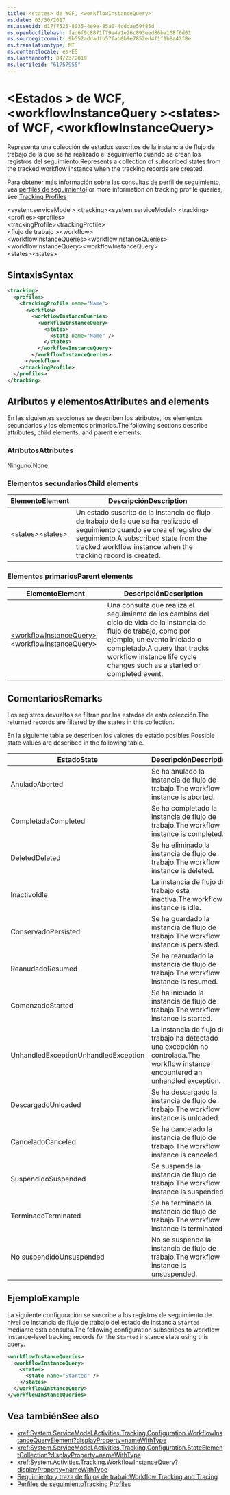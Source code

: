 ```yaml
---
title: <states> de WCF, <workflowInstanceQuery>
ms.date: 03/30/2017
ms.assetid: d17f7525-8035-4e9e-85a0-4cddae59f85d
ms.openlocfilehash: fad6f9c8871f79e4a1e26c893eed86ba168f6d01
ms.sourcegitcommit: 9b552addadfb57fab0b9e7852ed4f1f1b8a42f8e
ms.translationtype: MT
ms.contentlocale: es-ES
ms.lasthandoff: 04/23/2019
ms.locfileid: "61757955"
---
```

# <a name="states-of-wcf-workflowinstancequery"></a><span data-ttu-id="73cc8-102">\<Estados > de WCF, \<workflowInstanceQuery ></span><span class="sxs-lookup"><span data-stu-id="73cc8-102">\<states> of WCF, \<workflowInstanceQuery></span></span>

<span data-ttu-id="73cc8-103">Representa una colección de estados suscritos de la instancia de flujo de trabajo de la que se ha realizado el seguimiento cuando se crean los registros del seguimiento.</span><span class="sxs-lookup"><span data-stu-id="73cc8-103">Represents a collection of subscribed states from the tracked workflow instance when the tracking records are created.</span></span>  
  
<span data-ttu-id="73cc8-104">Para obtener más información sobre las consultas de perfil de seguimiento, vea [perfiles de seguimiento](../../../../../docs/framework/windows-workflow-foundation/tracking-profiles.md)</span><span class="sxs-lookup"><span data-stu-id="73cc8-104">For more information on tracking profile queries, see [Tracking Profiles](../../../../../docs/framework/windows-workflow-foundation/tracking-profiles.md)</span></span>  
  
<span data-ttu-id="73cc8-105">\<system.serviceModel> \<tracking></span><span class="sxs-lookup"><span data-stu-id="73cc8-105">\<system.serviceModel> \<tracking></span></span>  
<span data-ttu-id="73cc8-106">\<profiles></span><span class="sxs-lookup"><span data-stu-id="73cc8-106">\<profiles></span></span>  
<span data-ttu-id="73cc8-107">\<trackingProfile></span><span class="sxs-lookup"><span data-stu-id="73cc8-107">\<trackingProfile></span></span>  
<span data-ttu-id="73cc8-108">\<flujo de trabajo ></span><span class="sxs-lookup"><span data-stu-id="73cc8-108">\<workflow></span></span>  
<span data-ttu-id="73cc8-109">\<workflowInstanceQueries></span><span class="sxs-lookup"><span data-stu-id="73cc8-109">\<workflowInstanceQueries></span></span>  
<span data-ttu-id="73cc8-110">\<workflowInstanceQuery></span><span class="sxs-lookup"><span data-stu-id="73cc8-110">\<workflowInstanceQuery></span></span>  
<span data-ttu-id="73cc8-111">\<states></span><span class="sxs-lookup"><span data-stu-id="73cc8-111">\<states></span></span>  
  
## <a name="syntax"></a><span data-ttu-id="73cc8-112">Sintaxis</span><span class="sxs-lookup"><span data-stu-id="73cc8-112">Syntax</span></span>  
  
```xml  
<tracking>
  <profiles>
    <trackingProfile name="Name">
      <workflow>
        <workflowInstanceQueries>
          <workflowInstanceQuery>
            <states>
              <state name="Name" />
            </states>
          </workflowInstanceQuery>
        </workflowInstanceQueries>
      </workflow>
    </trackingProfile>
  </profiles>
</tracking>
```  
  
## <a name="attributes-and-elements"></a><span data-ttu-id="73cc8-113">Atributos y elementos</span><span class="sxs-lookup"><span data-stu-id="73cc8-113">Attributes and elements</span></span>

<span data-ttu-id="73cc8-114">En las siguientes secciones se describen los atributos, los elementos secundarios y los elementos primarios.</span><span class="sxs-lookup"><span data-stu-id="73cc8-114">The following sections describe attributes, child elements, and parent elements.</span></span>  
  
### <a name="attributes"></a><span data-ttu-id="73cc8-115">Atributos</span><span class="sxs-lookup"><span data-stu-id="73cc8-115">Attributes</span></span>  

<span data-ttu-id="73cc8-116">Ninguno.</span><span class="sxs-lookup"><span data-stu-id="73cc8-116">None.</span></span>  
  
### <a name="child-elements"></a><span data-ttu-id="73cc8-117">Elementos secundarios</span><span class="sxs-lookup"><span data-stu-id="73cc8-117">Child elements</span></span>
  
|<span data-ttu-id="73cc8-118">Elemento</span><span class="sxs-lookup"><span data-stu-id="73cc8-118">Element</span></span>|<span data-ttu-id="73cc8-119">Descripción</span><span class="sxs-lookup"><span data-stu-id="73cc8-119">Description</span></span>|  
|-------------|-----------------|  
|[<span data-ttu-id="73cc8-120">\<states></span><span class="sxs-lookup"><span data-stu-id="73cc8-120">\<states></span></span>](state-of-wcf-workflowinstancequery.md)|<span data-ttu-id="73cc8-121">Un estado suscrito de la instancia de flujo de trabajo de la que se ha realizado el seguimiento cuando se crea el registro del seguimiento.</span><span class="sxs-lookup"><span data-stu-id="73cc8-121">A subscribed state from the tracked workflow instance when the tracking record is created.</span></span>|  
  
### <a name="parent-elements"></a><span data-ttu-id="73cc8-122">Elementos primarios</span><span class="sxs-lookup"><span data-stu-id="73cc8-122">Parent elements</span></span>  
  
|<span data-ttu-id="73cc8-123">Elemento</span><span class="sxs-lookup"><span data-stu-id="73cc8-123">Element</span></span>|<span data-ttu-id="73cc8-124">Descripción</span><span class="sxs-lookup"><span data-stu-id="73cc8-124">Description</span></span>|  
|-------------|-----------------|  
|[<span data-ttu-id="73cc8-125">\<workflowInstanceQuery></span><span class="sxs-lookup"><span data-stu-id="73cc8-125">\<workflowInstanceQuery></span></span>](../../../../../docs/framework/configure-apps/file-schema/windows-workflow-foundation/workflowinstancequery.md)|<span data-ttu-id="73cc8-126">Una consulta que realiza el seguimiento de los cambios del ciclo de vida de la instancia de flujo de trabajo, como por ejemplo, un evento iniciado o completado.</span><span class="sxs-lookup"><span data-stu-id="73cc8-126">A query that tracks workflow instance life cycle changes such as a started or completed event.</span></span>|  
  
## <a name="remarks"></a><span data-ttu-id="73cc8-127">Comentarios</span><span class="sxs-lookup"><span data-stu-id="73cc8-127">Remarks</span></span>

<span data-ttu-id="73cc8-128">Los registros devueltos se filtran por los estados de esta colección.</span><span class="sxs-lookup"><span data-stu-id="73cc8-128">The returned records are filtered by the states in this collection.</span></span>  
  
<span data-ttu-id="73cc8-129">En la siguiente tabla se describen los valores de estado posibles.</span><span class="sxs-lookup"><span data-stu-id="73cc8-129">Possible state values are described in the following table.</span></span>  
  
|<span data-ttu-id="73cc8-130">Estado</span><span class="sxs-lookup"><span data-stu-id="73cc8-130">State</span></span>|<span data-ttu-id="73cc8-131">Descripción</span><span class="sxs-lookup"><span data-stu-id="73cc8-131">Description</span></span>|  
|-----------|-----------------|  
|<span data-ttu-id="73cc8-132">Anulado</span><span class="sxs-lookup"><span data-stu-id="73cc8-132">Aborted</span></span>|<span data-ttu-id="73cc8-133">Se ha anulado la instancia de flujo de trabajo.</span><span class="sxs-lookup"><span data-stu-id="73cc8-133">The workflow instance is aborted.</span></span>|  
|<span data-ttu-id="73cc8-134">Completada</span><span class="sxs-lookup"><span data-stu-id="73cc8-134">Completed</span></span>|<span data-ttu-id="73cc8-135">Se ha completado la instancia de flujo de trabajo.</span><span class="sxs-lookup"><span data-stu-id="73cc8-135">The workflow instance is completed.</span></span>|  
|<span data-ttu-id="73cc8-136">Deleted</span><span class="sxs-lookup"><span data-stu-id="73cc8-136">Deleted</span></span>|<span data-ttu-id="73cc8-137">Se ha eliminado la instancia de flujo de trabajo.</span><span class="sxs-lookup"><span data-stu-id="73cc8-137">The workflow instance is deleted.</span></span>|  
|<span data-ttu-id="73cc8-138">Inactivo</span><span class="sxs-lookup"><span data-stu-id="73cc8-138">Idle</span></span>|<span data-ttu-id="73cc8-139">La instancia de flujo de trabajo está inactiva.</span><span class="sxs-lookup"><span data-stu-id="73cc8-139">The workflow instance is idle.</span></span>|  
|<span data-ttu-id="73cc8-140">Conservado</span><span class="sxs-lookup"><span data-stu-id="73cc8-140">Persisted</span></span>|<span data-ttu-id="73cc8-141">Se ha guardado la instancia de flujo de trabajo.</span><span class="sxs-lookup"><span data-stu-id="73cc8-141">The workflow instance is persisted.</span></span>|  
|<span data-ttu-id="73cc8-142">Reanudado</span><span class="sxs-lookup"><span data-stu-id="73cc8-142">Resumed</span></span>|<span data-ttu-id="73cc8-143">Se ha reanudado la instancia de flujo de trabajo.</span><span class="sxs-lookup"><span data-stu-id="73cc8-143">The workflow instance is resumed.</span></span>|  
|<span data-ttu-id="73cc8-144">Comenzado</span><span class="sxs-lookup"><span data-stu-id="73cc8-144">Started</span></span>|<span data-ttu-id="73cc8-145">Se ha iniciado la instancia de flujo de trabajo.</span><span class="sxs-lookup"><span data-stu-id="73cc8-145">The workflow instance is started.</span></span>|  
|<span data-ttu-id="73cc8-146">UnhandledException</span><span class="sxs-lookup"><span data-stu-id="73cc8-146">UnhandledException</span></span>|<span data-ttu-id="73cc8-147">La instancia de flujo de trabajo ha detectado una excepción no controlada.</span><span class="sxs-lookup"><span data-stu-id="73cc8-147">The workflow instance encountered an unhandled exception.</span></span>|  
|<span data-ttu-id="73cc8-148">Descargado</span><span class="sxs-lookup"><span data-stu-id="73cc8-148">Unloaded</span></span>|<span data-ttu-id="73cc8-149">Se ha descargado la instancia de flujo de trabajo.</span><span class="sxs-lookup"><span data-stu-id="73cc8-149">The workflow instance is unloaded.</span></span>|  
|<span data-ttu-id="73cc8-150">Cancelado</span><span class="sxs-lookup"><span data-stu-id="73cc8-150">Canceled</span></span>|<span data-ttu-id="73cc8-151">Se ha cancelado la instancia de flujo de trabajo.</span><span class="sxs-lookup"><span data-stu-id="73cc8-151">The workflow instance is canceled.</span></span>|  
|<span data-ttu-id="73cc8-152">Suspendido</span><span class="sxs-lookup"><span data-stu-id="73cc8-152">Suspended</span></span>|<span data-ttu-id="73cc8-153">Se suspende la instancia de flujo de trabajo.</span><span class="sxs-lookup"><span data-stu-id="73cc8-153">The workflow instance is suspended.</span></span>|  
|<span data-ttu-id="73cc8-154">Terminado</span><span class="sxs-lookup"><span data-stu-id="73cc8-154">Terminated</span></span>|<span data-ttu-id="73cc8-155">Se ha terminado la instancia de flujo de trabajo.</span><span class="sxs-lookup"><span data-stu-id="73cc8-155">The workflow instance is terminated.</span></span>|  
|<span data-ttu-id="73cc8-156">No suspendido</span><span class="sxs-lookup"><span data-stu-id="73cc8-156">Unsuspended</span></span>|<span data-ttu-id="73cc8-157">No se suspende la instancia de flujo de trabajo.</span><span class="sxs-lookup"><span data-stu-id="73cc8-157">The workflow instance is unsuspended.</span></span>|  
  
## <a name="example"></a><span data-ttu-id="73cc8-158">Ejemplo</span><span class="sxs-lookup"><span data-stu-id="73cc8-158">Example</span></span>

<span data-ttu-id="73cc8-159">La siguiente configuración se suscribe a los registros de seguimiento de nivel de instancia de flujo de trabajo del estado de instancia `Started` mediante esta consulta.</span><span class="sxs-lookup"><span data-stu-id="73cc8-159">The following configuration subscribes to workflow instance-level tracking records for the `Started` instance state using this query.</span></span>  
  
```xml  
<workflowInstanceQueries>
  <workflowInstanceQuery>
    <states>
      <state name="Started" />
    </states>
  </workflowInstanceQuery>
</workflowInstanceQueries>
```  
  
## <a name="see-also"></a><span data-ttu-id="73cc8-160">Vea también</span><span class="sxs-lookup"><span data-stu-id="73cc8-160">See also</span></span>

- <xref:System.ServiceModel.Activities.Tracking.Configuration.WorkflowInstanceQueryElement?displayProperty=nameWithType>
- <xref:System.ServiceModel.Activities.Tracking.Configuration.StateElementCollection?displayProperty=nameWithType>
- <xref:System.Activities.Tracking.WorkflowInstanceQuery?displayProperty=nameWithType>
- [<span data-ttu-id="73cc8-161">Seguimiento y traza de flujos de trabajo</span><span class="sxs-lookup"><span data-stu-id="73cc8-161">Workflow Tracking and Tracing</span></span>](../../../../../docs/framework/windows-workflow-foundation/workflow-tracking-and-tracing.md)
- [<span data-ttu-id="73cc8-162">Perfiles de seguimiento</span><span class="sxs-lookup"><span data-stu-id="73cc8-162">Tracking Profiles</span></span>](../../../../../docs/framework/windows-workflow-foundation/tracking-profiles.md)
